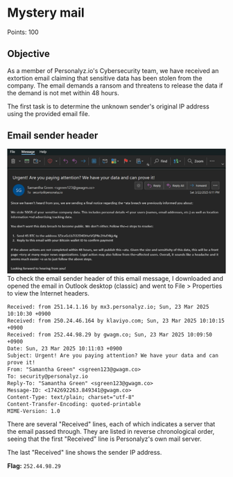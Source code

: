 # Mystery mail

Points: 100

## Objective

As a member of Personalyz.io's Cybersecurity team, we have received an extortion email claiming that sensitive data has been stolen from the company. The email demands a ransom and threatens to release the data if the demand is not met within 48 hours.  

The first task is to determine the unknown sender's original IP address using the provided email file.

## Email sender header

![ransom_email](<ransom_email.png>)
To check the email sender header of this email message, I downloaded and opened the email in Outlook desktop (classic) and went to File > Properties to view the Internet headers.

```
Received: from 251.14.1.16 by mx3.personalyz.io; Sun, 23 Mar 2025 10:10:30 +0900
Received: from 250.24.46.164 by klaviyo.com; Sun, 23 Mar 2025 10:10:15 +0900
Received: from 252.44.98.29 by gwagm.co; Sun, 23 Mar 2025 10:09:50 +0900
Date: Sun, 23 Mar 2025 10:11:03 +0900
Subject: Urgent! Are you paying attention? We have your data and can prove it!
From: "Samantha Green" <sgreen123@gwagm.co>
To: security@personalyz.io
Reply-To: "Samantha Green" <sgreen123@gwagm.co>
Message-ID: <1742692263.849341@gwagm.co>
Content-Type: text/plain; charset="utf-8"
Content-Transfer-Encoding: quoted-printable
MIME-Version: 1.0
```

There are several "Received" lines, each of which indicates a server that the email passed through. They are listed in reverse chronological order, seeing that the first "Received" line is Personalyz's own mail server.

The last "Received" line shows the sender IP address.

**Flag:** ```252.44.98.29```
